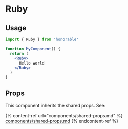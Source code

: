 # Ruby

## Usage

```jsx
import { Ruby } from 'honorable'

function MyComponent() {
  return (
    <Ruby>
      Hello world
    </Ruby>
  )
}
```

## Props

This component inherits the shared props. See:

{% content-ref url="components/shared-props.md" %}
[components/shared-props.md](components/shared-props.md)
{% endcontent-ref %}

